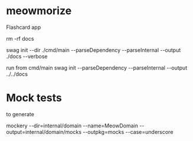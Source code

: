 # meowmorize
Flashcard app

rm -rf docs

swag init --dir ./cmd/main --parseDependency --parseInternal --output ./docs --verbose
 
 
run from cmd/main
swag init --parseDependency --parseInternal --output ../../docs


# Mock tests
to generate
 
mockery --dir=internal/domain  --name=MeowDomain --output=internal/domain/mocks --outpkg=mocks --case=underscore
